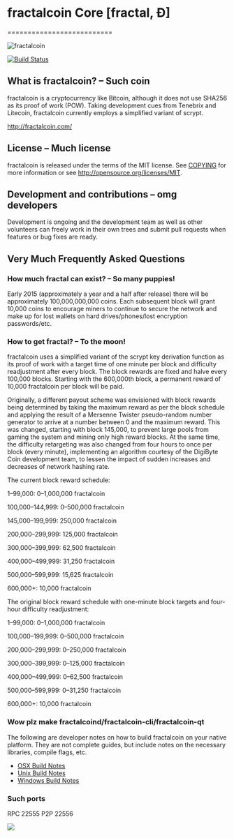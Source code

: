 # fractalcoin Core [fractal, Ð]
==========================

![fractalcoin](http://static.tumblr.com/ppdj5y9/Ae9mxmxtp/300coin.png)

[![Build Status](https://travis-ci.org/fractalcoin/fractalcoin.svg?branch=1.7-dev)](https://travis-ci.org/fractalcoin/fractalcoin)

## What is fractalcoin? – Such coin
fractalcoin is a cryptocurrency like Bitcoin, although it does not use SHA256 as its proof of work (POW). Taking development cues from Tenebrix and Litecoin, fractalcoin currently employs a simplified variant of scrypt.

http://fractalcoin.com/

## License – Much license
fractalcoin is released under the terms of the MIT license. See [COPYING](COPYING)
for more information or see http://opensource.org/licenses/MIT.

## Development and contributions – omg developers
Development is ongoing and the development team as well as other volunteers can freely work in their own trees and submit pull requests when features or bug fixes are ready.

## Very Much Frequently Asked Questions

### How much fractal can exist? – So many puppies!
Early 2015 (approximately a year and a half after release) there will be approximately 100,000,000,000 coins.
Each subsequent block will grant 10,000 coins to encourage miners to continue to secure the network and make up for lost wallets on hard drives/phones/lost encryption passwords/etc.

### How to get fractal? – To the moon!
fractalcoin uses a simplified variant of the scrypt key derivation function as its proof of work with a target time of one minute per block and difficulty readjustment after every block. The block rewards are fixed and halve every 100,000 blocks. Starting with the 600,000th block, a permanent reward of 10,000 fractalcoin per block will be paid. 

Originally, a different payout scheme was envisioned with block rewards being determined by taking the maximum reward as per the block schedule and applying the result of a Mersenne Twister pseudo-random number generator to arrive at a number between 0 and the maximum reward. This was changed, starting with block 145,000, to prevent large pools from gaming the system and mining only high reward blocks. At the same time, the difficulty retargeting was also changed from four hours to once per block (every minute), implementing an algorithm courtesy of the DigiByte Coin development team, to lessen the impact of sudden increases and decreases of network hashing rate.

The current block reward schedule:

1–99,000: 0–1,000,000 fractalcoin 

100,000–144,999: 0–500,000 fractalcoin

145,000–199,999: 250,000 fractalcoin

200,000–299,999: 125,000 fractalcoin

300,000–399,999: 62,500 fractalcoin

400,000–499,999: 31,250 fractalcoin

500,000–599,999: 15,625 fractalcoin

600,000+: 10,000 fractalcoin

The original block reward schedule with one-minute block targets and four-hour difficulty readjustment:

1–99,000: 0–1,000,000 fractalcoin 

100,000–199,999: 0–500,000 fractalcoin

200,000–299,999: 0–250,000 fractalcoin

300,000–399,999: 0–125,000 fractalcoin

400,000–499,999: 0–62,500 fractalcoin

500,000–599,999: 0–31,250 fractalcoin

600,000+: 10,000 fractalcoin

### Wow plz make fractalcoind/fractalcoin-cli/fractalcoin-qt

  The following are developer notes on how to build fractalcoin on your native platform. They are not complete guides, but include notes on the necessary libraries, compile flags, etc.

  - [OSX Build Notes](doc/build-osx.md)
  - [Unix Build Notes](doc/build-unix.md)
  - [Windows Build Notes](doc/build-msw.md)

### Such ports
RPC 22555
P2P 22556

![](http://fractalsay.com/wow//////such/coin)
